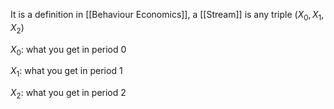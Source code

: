 It is a definition in [[Behaviour Economics]], a [[Stream]] is any triple $(X_0,  X_1, X_2)$

$X_0$: what you get in period 0

$X_1$: what you get in period 1

$X_2$: what you get in period 2